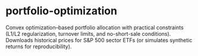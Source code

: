 # portfolio-optimization
Convex optimization–based portfolio allocation with practical constraints (L1/L2 regularization, turnover limits, and no-short-sale conditions). Downloads historical prices for S&amp;P 500 sector ETFs (or simulates synthetic returns for reproducibility).

